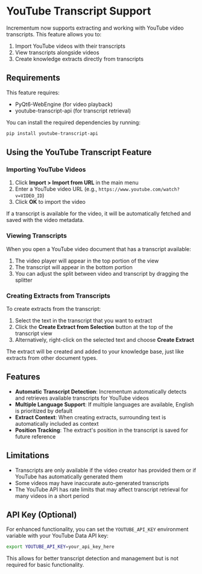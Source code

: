 # YouTube Transcript Support

Incrementum now supports extracting and working with YouTube video transcripts. This feature allows you to:

1. Import YouTube videos with their transcripts
2. View transcripts alongside videos
3. Create knowledge extracts directly from transcripts

## Requirements

This feature requires:

- PyQt6-WebEngine (for video playback)
- youtube-transcript-api (for transcript retrieval)

You can install the required dependencies by running:

```bash
pip install youtube-transcript-api
```

## Using the YouTube Transcript Feature

### Importing YouTube Videos

1. Click **Import > Import from URL** in the main menu
2. Enter a YouTube video URL (e.g., `https://www.youtube.com/watch?v=VIDEO_ID`)
3. Click **OK** to import the video

If a transcript is available for the video, it will be automatically fetched and saved with the video metadata.

### Viewing Transcripts

When you open a YouTube video document that has a transcript available:

1. The video player will appear in the top portion of the view
2. The transcript will appear in the bottom portion
3. You can adjust the split between video and transcript by dragging the splitter

### Creating Extracts from Transcripts

To create extracts from the transcript:

1. Select the text in the transcript that you want to extract
2. Click the **Create Extract from Selection** button at the top of the transcript view
3. Alternatively, right-click on the selected text and choose **Create Extract**

The extract will be created and added to your knowledge base, just like extracts from other document types.

## Features

- **Automatic Transcript Detection**: Incrementum automatically detects and retrieves available transcripts for YouTube videos
- **Multiple Language Support**: If multiple languages are available, English is prioritized by default
- **Extract Context**: When creating extracts, surrounding text is automatically included as context
- **Position Tracking**: The extract's position in the transcript is saved for future reference

## Limitations

- Transcripts are only available if the video creator has provided them or if YouTube has automatically generated them
- Some videos may have inaccurate auto-generated transcripts
- The YouTube API has rate limits that may affect transcript retrieval for many videos in a short period

## API Key (Optional)

For enhanced functionality, you can set the `YOUTUBE_API_KEY` environment variable with your YouTube Data API key:

```bash
export YOUTUBE_API_KEY=your_api_key_here
```

This allows for better transcript detection and management but is not required for basic functionality. 